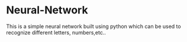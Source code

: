 # Neural-Network
This is a simple neural network built using python which can be used to recognize different letters, numbers,etc..
